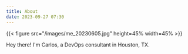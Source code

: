 ```yaml
---
title: About
date: 2023-09-27 07:30
---
```


{{< figure src="/images/me_20230605.jpg" height=45% width=45% >}}

Hey there! I'm Carlos, a DevOps consultant in Houston, TX.

